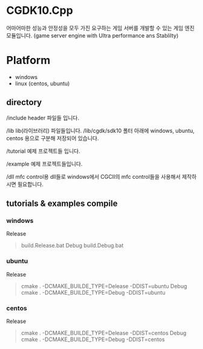 # CGDK10.Cpp
어마어마한 성능과 안정성을 모두 가진 요구하는 게임 서버를 개발할 수 있는 게임 엔진 모듈입니다.
(game server engine with Ultra performance ans Stablilty)

# Platform
 - windows
 - linux (centos, ubuntu)


## directory

/include
header 파일들 입니다.

/lib
lib(라이브러리) 파일들입니다. 
/lib/cgdk/sdk10 폴터 아래에 windows, ubuntu, centos 용으로 구분해 저장되어 있습니다.

/tutorial
예제 프로젝트들 입니다.

/example
예제 프로젝트들입니다.

/dll
mfc control용 dll들로 windows에서 CGCII의 mfc control들을 사용해서 제작하시면 필요합니다.



## tutorials & examples compile
### windows
Release
> build.Release.bat
Debug
> build.Debug.bat

### ubuntu
Release
>cmake . -DCMAKE_BUILDE_TYPE=Delease -DDIST=ubuntu
Debug
>cmake . -DCMAKE_BUILDE_TYPE=Debug -DDIST=ubuntu

### centos
Release
>cmake . -DCMAKE_BUILDE_TYPE=Delease -DDIST=centos
Debug
>cmake . -DCMAKE_BUILDE_TYPE=Debug -DDIST=centos